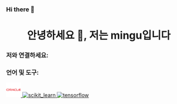 ### Hi there 👋

<h1 align="center">안녕하세요 👋, 저는 mingu입니다</h1>
<h3 align="left">저와 연결하세요:</h3>
<p align="left">
</p>

<h3 align ="left">언어 및 도구:</h3>
<p align="left"> <a href="https://www.oracle.com/" target="_blank" rel="noreferrer"> <img src="https://raw.githubusercontent.com/devicons/devicon/master/icons/oracle/oracle-original.svg" alt="oracle" width="40" height="40"/> </a> <a href="https://scikit-learn.org/" target="_blank" rel="noreferrer"> <img src="https://upload.wikimedia.org/wikipedia/commons/0/05/ Scikit_learn_logo_small.svg" alt="scikit_learn" width="40" height="40"/> </a> <a href="https://www.tensorflow.org" target="_blank" rel="noreferrer" > <img src="https://www.Vectorlogo.zone/logos/tensorflow/tensorflow-icon.svg" alt="tensorflow" width="40" height="40"/> </a> </p >

